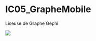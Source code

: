 IC05_GrapheMobile
=================

Liseuse de Graphe Gephi

<img src="https://raw2.github.com/paillardf/IC05_GrapheMobile/master/Graphique/logo.png">
